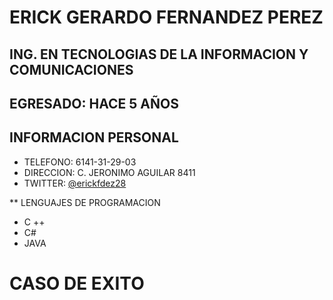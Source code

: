 
# ERICK GERARDO FERNANDEZ PEREZ
## ING. EN TECNOLOGIAS DE LA INFORMACION Y COMUNICACIONES
## EGRESADO: HACE 5 AÑOS


## INFORMACION PERSONAL
 - TELEFONO: 6141-31-29-03
 - DIRECCION: C. JERONIMO AGUILAR 8411
 - TWITTER: [@erickfdez28](https://twitter.com/erickfdez28)
 

** LENGUAJES DE PROGRAMACION
 - C ++
 - C#
 - JAVA
 

# CASO DE EXITO
 
